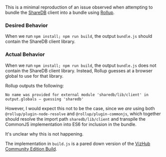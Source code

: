 This is a minimal reproduction of an issue observed when attempting to bundle the [ShareDB](https://github.com/share/sharedb) client into a bundle using [Rollup](https://rollupjs.org/).

### Desired Behavior

When we run `npm install; npm run build`, the output `bundle.js` should contain the ShareDB client library.

### Actual Behavior

When we run `npm install; npm run build`, the output `bundle.js` does not contain the ShareDB client library. Instead, Rollup guesses at a browser global to use for that library.

Rollup outputs the following:

```
No name was provided for external module 'sharedb/lib/client' in output.globals – guessing 'sharedb'
```

However, I would expect this not to be the case, since we _are_ using both `@rollup/plugin-node-resolve` and `@rollup/plugin-commonjs`, which together should resolve the import path `sharedb/lib/client` and transpile the CommonJS implementation into ES6 for inclusion in the bundle.

It's unclear why this is not happening.

The implementation in `build.js` is a pared down version of the [VizHub Community Edition Build](https://github.com/vizhub-open-core/vizhub-open-core/blob/1dcc2c33896e088c545023a8bd7940e535dc6235/packages/vizhub-ce/src/build.js).
